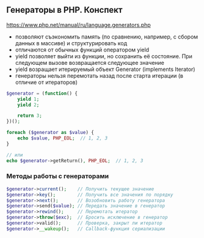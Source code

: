 ## Генераторы в PHP. Конспект

https://www.php.net/manual/ru/language.generators.php

-   позволяют съэкономить память (по сравнению, например, с сбором данных в массиве) и структурировать код
-   отличаются от обычных функций оператором yield
-   yield позволяет выйти из функции, но сохранить её состояние. При следующем вызове возвращается следующее значение
-   yield возращает итерируемый объект Generator (implements Iterator)
-   генераторы нельзя перемотать назад после старта итерации (в отличие от итераторов)

```php
$generator = (function() {
    yield 1;
    yield 2;

    return 3;
})();

foreach ($generator as $value) {
    echo $value, PHP_EOL;  // 1, 2, 3
}

// или
echo $generator->getReturn(), PHP_EOL;  // 1, 2, 3

```

### Методы работы с генераторами

```php
$generator->current();    // Получить текущее значение
$generator->key();        // Получить все значения по порядку
$generator->next();       // Возобновить работу генератора
$generator->send($value); // Передать значение в генератор
$generator->rewind();     // Перемотать итератор
$generator->throw($exc);  // Бросить исключение в генератор
$generator->valid();      // Проверка, закрыт ли итератор
$generator->__wakeup();   // Callback-функция сериализации
```
